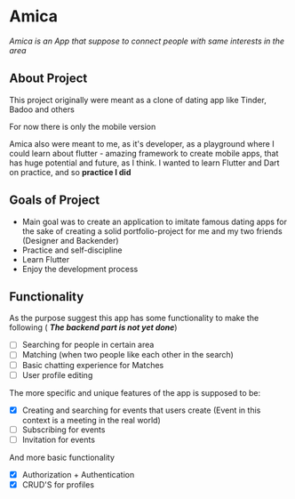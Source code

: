 # Amica

_Amica is an App that suppose to connect people with same interests in the area_

## About Project

This project originally were meant as a clone of dating app like Tinder, Badoo and others

For now there is only the mobile version

Amica also were meant to me, as it's developer, as a playground where I could learn about flutter -
amazing framework to create mobile apps, that has huge potential and future, as I think. I wanted to
learn Flutter and Dart on practice, and so **practice I did**

## Goals of Project

- Main goal was to create an application to imitate famous dating apps for the sake of creating a
  solid portfolio-project for me and my two friends (Designer and Backender)
- Practice and self-discipline
- Learn Flutter
- Enjoy the development process

## Functionality

As the purpose suggest this app has some functionality to make the following (
***The backend part is not yet done***)

- [ ] Searching for people in certain area
- [ ]  Matching (when two people like each other in the search)
- [ ]  Basic chatting experience for Matches
- [ ] User profile editing

The more specific and unique features of the app is supposed to be:

- [x] Creating and searching for events that users create (Event in this context is a meeting in the
  real world)
- [ ] Subscribing for events
- [ ] Invitation for events

And more basic functionality

- [x] Authorization + Authentication
- [x] CRUD'S for profiles